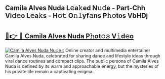 ## Camila Alves Nuda L𝚎a𝚔ed N𝚞𝚍e - Part-Chh Vi𝚍𝚎o L𝚎a𝚔s - H𝚘𝚝 O𝚗𝚕yf𝚊ns P𝚑𝚘tos VbHDj

# <h2><a href="http://kf242w0.oniu.top/?m=Camila+Alves+Nuda">🔗👉 🔴 Camila Alves Nuda P𝚑ot𝚘𝚜 V𝚒d𝚎o</a></h2>

[![Camila Alves Nuda Nu𝚍e𝚜](https://i.imgur.com/0qMVB7G.gif)](http://kf242w0.oniu.top/?m=Camila+Alves+Nuda)
Online creator and multimedia entertainer Camila Alves Nuda, celebrated for sharing dance and lifestyle ideas through viral dance routines and compact clips. The public persona of Camila Alves Nuda is defined by its warm and approachable energy, but the mysteries of his private life remain a captivating enigma.  
